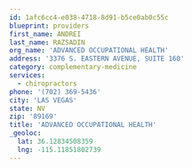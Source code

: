 ```yaml
---
id: 1afc6cc4-e038-4718-8d91-b5ce0ab0c55c
blueprint: providers
first_name: ANDREI
last_name: RAZSADIN
org_name: 'ADVANCED OCCUPATIONAL HEALTH'
address: '3376 S. EASTERN AVENUE, SUITE 160'
category: complementary-medicine
services:
  - chiropractors
phone: '(702) 369-5436'
city: 'LAS VEGAS'
state: NV
zip: '89169'
title: 'ADVANCED OCCUPATIONAL HEALTH'
_geoloc:
  lat: 36.12834508359
  lng: -115.11851802739
---
```

